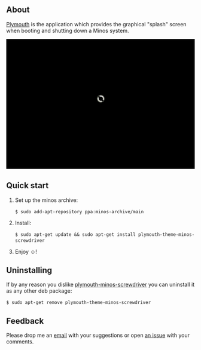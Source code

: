 ## About

[Plymouth](http://en.wikipedia.org/wiki/Plymouth_(software)) is the application which provides the graphical "splash" screen when booting and shutting down a Minos system. 

<p align="center">
<img src="https://raw.githubusercontent.com/minos-org/plymouth-theme-minos-screwdriver/master/plymouth-minos-screwdriver.gif" alt="minos-screwdriver-theme"/>
</p>

## Quick start

1. Set up the minos archive:

   ```
   $ sudo add-apt-repository ppa:minos-archive/main
   ```

2. Install:

   ```
   $ sudo apt-get update && sudo apt-get install plymouth-theme-minos-screwdriver
   ```

3. Enjoy ☺!

## Uninstalling

If by any reason you dislike [plymouth-minos-screwdriver](https://github.com/minos-org/plymouth-theme-minos-screwdriver) you can uninstall it as any other deb package: 
   ```
   $ sudo apt-get remove plymouth-theme-minos-screwdriver
   ```

## Feedback

Please drop me an [email](mailto:m@javier.io) with your suggestions or open [an issue](https://github.com/minos-org/plymouth-theme-minos-screwdriver/issues) with your comments.
